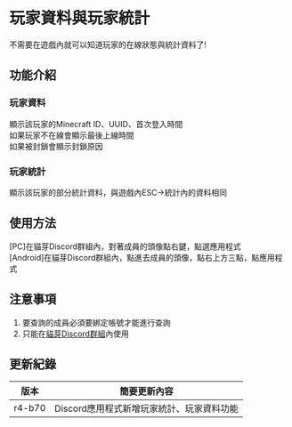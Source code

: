 # 玩家資料與玩家統計

不需要在遊戲內就可以知道玩家的在線狀態與統計資料了!

## 功能介紹

### 玩家資料

顯示該玩家的Minecraft ID、UUID、首次登入時間  
如果玩家不在線會顯示最後上線時間  
如果被封鎖會顯示封鎖原因

### 玩家統計

顯示該玩家的部分統計資料，與遊戲內ESC->統計內的資料相同

## 使用方法

[PC]在貓芽Discord群組內，對著成員的頭像點右鍵，點選應用程式  
[Android]在貓芽Discord群組內，點進去成員的頭像，點右上方三點，點應用程式

## 注意事項

1. 要查詢的成員必須要綁定帳號才能進行查詢
2. 只能在[貓芽Discord群組](https://discord.gg/catbud)內使用

## 更新紀錄

|版本|簡要更新內容|
|:---:|:---:|
|r4-b70|Discord應用程式新增玩家統計、玩家資料功能|
